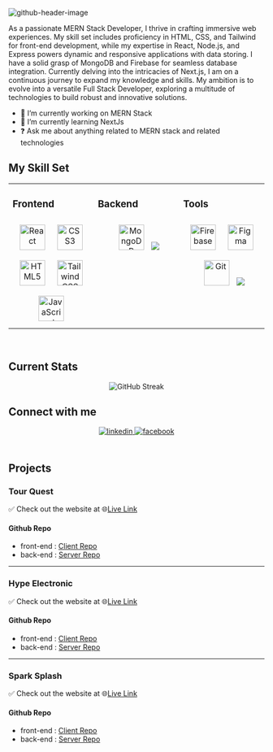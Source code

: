 
![github-header-image](https://github.com/PallabKumarS/PallabKumarS/assets/25210910/ed589610-db20-43ae-b478-ba2bdc54b7c3)


As a passionate MERN Stack Developer, I thrive in crafting immersive web experiences. My skill set includes proficiency in HTML, CSS, and Tailwind for front-end development, while my expertise in React, Node.js, and Express powers dynamic and responsive applications with data storing. I have a solid grasp of MongoDB and Firebase for seamless database integration.
Currently delving into the intricacies of Next.js, I am on a continuous journey to expand my knowledge and skills. My ambition is to evolve into a versatile Full Stack Developer, exploring a multitude of technologies to build robust and innovative solutions.


* 🔭 I’m currently working on MERN Stack  
* 🌱 I’m currently learning NextJs
* ❓ Ask me about anything related to MERN stack and related technologies  

## My Skill Set  
<table align="center"><tr><td valign="top" width="33%">



### Frontend  
<div align="center">
<a href="https://reactjs.org/" target="_blank"><img style="margin: 10px" src="https://profilinator.rishav.dev/skills-assets/react-original-wordmark.svg" alt="React" height="50" /></a>  
<a href="https://www.w3schools.com/css/" target="_blank"><img style="margin: 10px" src="https://profilinator.rishav.dev/skills-assets/css3-original-wordmark.svg" alt="CSS3" height="50" /></a>  
<a href="https://en.wikipedia.org/wiki/HTML5" target="_blank"><img style="margin: 10px" src="https://profilinator.rishav.dev/skills-assets/html5-original-wordmark.svg" alt="HTML5" height="50" /></a>  
<a href="https://www.tailwindcss.com/" target="_blank"><img style="margin: 10px" src="https://profilinator.rishav.dev/skills-assets/tailwindcss.svg" alt="Tailwind CSS" height="50" /></a>  
<a href="https://www.javascript.com/" target="_blank"><img style="margin: 10px" src="https://profilinator.rishav.dev/skills-assets/javascript-original.svg" alt="JavaScript" height="50" /></a>  
</div>

</td><td valign="top" width="33%">



### Backend  
<div align="center">  
<a href="https://www.mongodb.com/" target="_blank"><img style="margin: 10px" src="https://profilinator.rishav.dev/skills-assets/mongodb-original-wordmark.svg" alt="MongoDB" height="50" /></a>  
<!-- <a href="https://nodejs.org/" target="_blank"><img style="margin: 10px" src="https://profilinator.rishav.dev/skills-assets/nodejs-original-wordmark.svg" alt="Node.js" height="50" /></a>  
<a href="https://expressjs.com/" target="_blank"><img style="margin: 10px" src="https://profilinator.rishav.dev/skills-assets/express-original-wordmark.svg" alt="Express.js" height="50" /></a> -->
  <a href="https://skillicons.dev">
    <img src="https://skillicons.dev/icons?i=express,nodejs" />
  </a>
</div>

</td><td valign="top" width="33%">



### Tools  
<div align="center">  
<a href="https://firebase.google.com/" target="_blank"><img style="margin: 10px" src="https://profilinator.rishav.dev/skills-assets/firebase.png" alt="Firebase" height="50" /></a>  
<a href="https://www.figma.com/" target="_blank"><img style="margin: 10px" src="https://profilinator.rishav.dev/skills-assets/figma-icon.svg" alt="Figma" height="50" /></a>  
<a href="https://github.com/" target="_blank"><img style="margin: 10px" src="https://profilinator.rishav.dev/skills-assets/git-scm-icon.svg" alt="Git" height="50" /></a>
  <a href="https://skillicons.dev">
    <img src="https://skillicons.dev/icons?i=vercel" />
  </a>
</div>

</td></tr></table>  

<br/> 


## Current Stats
<div align="center">
  <img src="https://github-readme-streak-stats.herokuapp.com?user=PallabKumarS&theme=cobalt&hide_border=true" alt="GitHub Streak">
</div>


## Connect with me  
<div align="center">
<a href="https://linkedin.com/in/pallab-kumar-sarker-7a6362251/" target="_blank">
<img src=https://img.shields.io/badge/linkedin-%231E77B5.svg?&style=for-the-badge&logo=linkedin&logoColor=white alt=linkedin style="margin-bottom: 5px;" />
</a>
<a href="https://www.facebook.com/PallabKumars" target="_blank">
<img src=https://img.shields.io/badge/facebook-%232E87FB.svg?&style=for-the-badge&logo=facebook&logoColor=white alt=facebook style="margin-bottom: 5px;" />
</a>  
</div>  
  

<br/>  

## Projects

### Tour Quest
✅ Check out the website at 🌐[Live Link](https://pks-tour-guide.web.app/)

#### Github Repo
* front-end : [Client Repo](https://github.com/PallabKumarS/tour-quest-client)
* back-end : [Server Repo](https://github.com/PallabKumarS/tour-quest-server)

<hr/>


### Hype Electronic
✅ Check out the website at 🌐[Live Link](https://pks-service.web.app/)

#### Github Repo
* front-end : [Client Repo](https://github.com/PallabKumarS/hype-electronic-client)
* back-end : [Server Repo](https://github.com/PallabKumarS/hype-electronic-client)

<hr/>

  
### Spark Splash
✅ Check out the website at 🌐[Live Link](https://github.com/PallabKumarS/spark-splash-client)

#### Github Repo
* front-end : [Client Repo](https://github.com/PallabKumarS/spark-splash-client)
* back-end : [Server Repo](https://github.com/PallabKumarS/spark-splash-server)
